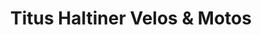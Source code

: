 ---
title: "Titus Haltiner Velos & Motos"
url: /montlingen/titus-haltiner-velos-und-motos/
shop: Fahrrad
---